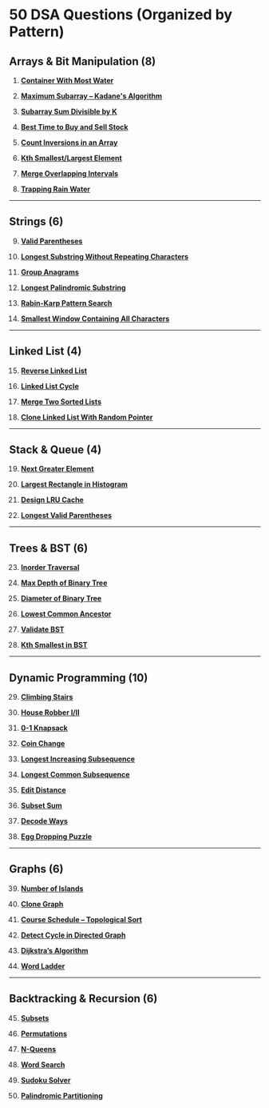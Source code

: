 # 50 DSA Questions (Organized by Pattern)

## Arrays & Bit Manipulation (8)

1. **[Container With Most Water](Code/Arrays_Bit_Manipulation/Container_With_Most_Water.md)**
    
2. **[Maximum Subarray – Kadane's Algorithm](Code/Arrays_Bit_Manipulation/Maximum_Subarray_Kadane_S_Algorithm.md)**
    
3. **[Subarray Sum Divisible by K](Code/Arrays_Bit_Manipulation/Subarray_Sum_Divisible_By_K.cpp)**
    
4. **[Best Time to Buy and Sell Stock](Code/Arrays_Bit_Manipulation/Best_Time_To_Buy_And_Sell_Stock.cpp)**
    
5. **[Count Inversions in an Array](Code/Arrays_Bit_Manipulation/Count_Inversions_In_An_Array.cpp)**
    
6. **[Kth Smallest/Largest Element](Code/Arrays_Bit_Manipulation/Kth_Smallest_Largest_Element.cpp)**
    
7. **[Merge Overlapping Intervals](Code/Arrays_Bit_Manipulation/Merge_Overlapping_Intervals.cpp)**
    
8. **[Trapping Rain Water](Code/Arrays_Bit_Manipulation/Trapping_Rain_Water.cpp)**

---

## Strings (6)

9. **[Valid Parentheses](Code/Strings/Valid_Parentheses.cpp)**
    
10. **[Longest Substring Without Repeating Characters](Code/Strings/Longest_Substring_Without_Repeating_Characters.cpp)**
    
11. **[Group Anagrams](Code/Strings/Group_Anagrams.cpp)**
    
12. **[Longest Palindromic Substring](Code/Strings/Longest_Palindromic_Substring.cpp)**
    
13. **[Rabin-Karp Pattern Search](Code/Strings/Rabin_Karp_Pattern_Search.cpp)**
    
14. **[Smallest Window Containing All Characters](Code/Strings/Smallest_Window_Containing_All_Characters.cpp)**

---

## Linked List (4)

15. **[Reverse Linked List](Code/Linked_List/Reverse_Linked_List.cpp)**
    
16. **[Linked List Cycle](Code/Linked_List/Linked_List_Cycle.cpp)**
    
17. **[Merge Two Sorted Lists](Code/Linked_List/Merge_Two_Sorted_Lists.cpp)**
    
18. **[Clone Linked List With Random Pointer](Code/Linked_List/Clone_Linked_List_With_Random_Pointer.cpp)**

---

## Stack & Queue (4) 

19. **[Next Greater Element](Code/Stack_Queue/Next_Greater_Element.cpp)**
    
20. **[Largest Rectangle in Histogram](Code/Stack_Queue/Largest_Rectangle_In_Histogram.cpp)**
    
21. **[Design LRU Cache](Code/Stack_Queue/Design_Lru_Cache.cpp)**
    
22. **[Longest Valid Parentheses](Code/Stack_Queue/Longest_Valid_Parentheses.cpp)**

---

## Trees & BST (6) 

23. **[Inorder Traversal](Code/Trees_Bst/Inorder_Traversal.cpp)**
    
24. **[Max Depth of Binary Tree](Code/Trees_Bst/Max_Depth_Of_Binary_Tree.cpp)**
    
25. **[Diameter of Binary Tree](Code/Trees_Bst/Diameter_Of_Binary_Tree.cpp)**
    
26. **[Lowest Common Ancestor](Code/Trees_Bst/Lowest_Common_Ancestor.cpp)**
    
27. **[Validate BST](Code/Trees_Bst/Validate_Bst.cpp)**
    
28. **[Kth Smallest in BST](Code/Trees_Bst/Kth_Smallest_In_Bst.cpp)**

---

## Dynamic Programming (10) 

29. **[Climbing Stairs](Code/Dynamic_Programming/Climbing_Stairs.cpp)**
    
30. **[House Robber I/II](Code/Dynamic_Programming/House_Robber_I_Ii.cpp)**
    
31. **[0-1 Knapsack](Code/Dynamic_Programming/0_1_Knapsack.cpp)**
    
32. **[Coin Change](Code/Dynamic_Programming/Coin_Change.cpp)**
    
33. **[Longest Increasing Subsequence](Code/Dynamic_Programming/Longest_Increasing_Subsequence.cpp)**
    
34. **[Longest Common Subsequence](Code/Dynamic_Programming/Longest_Common_Subsequence.cpp)**
    
35. **[Edit Distance](Code/Dynamic_Programming/Edit_Distance.cpp)**
    
36. **[Subset Sum](Code/Dynamic_Programming/Subset_Sum.cpp)**
    
37. **[Decode Ways](Code/Dynamic_Programming/Decode_Ways.cpp)**
    
38. **[Egg Dropping Puzzle](Code/Dynamic_Programming/Egg_Dropping_Puzzle.cpp)**

---

## Graphs (6)

39. **[Number of Islands](Code/Graphs/Number_Of_Islands.cpp)**
    
40. **[Clone Graph](Code/Graphs/Clone_Graph.cpp)**
    
41. **[Course Schedule – Topological Sort](Code/Graphs/Course_Schedule_Topological_Sort.cpp)**
    
42. **[Detect Cycle in Directed Graph](Code/Graphs/Detect_Cycle_In_Directed_Graph.cpp)**
    
43. **[Dijkstra’s Algorithm](Code/Graphs/Dijkstra_S_Algorithm.cpp)**
    
44. **[Word Ladder](Code/Graphs/Word_Ladder.cpp)**

---

## Backtracking & Recursion (6) 

45. **[Subsets](Code/Backtracking_Recursion/Subsets.cpp)**
    
46. **[Permutations](Code/Backtracking_Recursion/Permutations.cpp)**
    
47. **[N-Queens](Code/Backtracking_Recursion/N_Queens.cpp)**
    
48. **[Word Search](Code/Backtracking_Recursion/Word_Search.cpp)**
    
49. **[Sudoku Solver](Code/Backtracking_Recursion/Sudoku_Solver.cpp)**
    
50. **[Palindromic Partitioning](Code/Backtracking_Recursion/Palindromic_Partitioning.cpp)**
